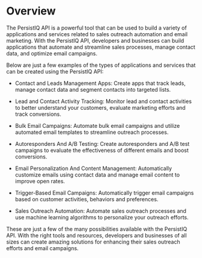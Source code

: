# Overview

The PersistIQ API is a powerful tool that can be used to build a variety of applications and services related to sales outreach automation and email marketing. With the PersistIQ API, developers and businesses can build applications that automate and streamline sales processes, manage contact data, and optimize email campaigns.

Below are just a few examples of the types of applications and services that can be created using the PersistIQ API:

- Contact and Leads Management Apps: Create apps that track leads, manage contact data and segment contacts into targeted lists.

- Lead and Contact Activity Tracking: Monitor lead and contact activities to better understand your customers, evaluate marketing efforts and track conversions.

- Bulk Email Campaigns: Automate bulk email campaigns and utilize automated email templates to streamline outreach processes.

- Autoresponders And A/B Testing: Create autoresponders and A/B test campaigns to evaluate the effectiveness of different emails and boost conversions.

- Email Personalization And Content Management: Automatically customize emails using contact data and manage email content to improve open rates.

- Trigger-Based Email Campaigns: Automatically trigger email campaigns based on customer activities, behaviors and preferences.

- Sales Outreach Automation: Automate sales outreach processes and use machine learning algorithms to personalize your outreach efforts.

These are just a few of the many possibilities available with the PersistIQ API. With the right tools and resources, developers and businesses of all sizes can create amazing solutions for enhancing their sales outreach efforts and email campaigns.
